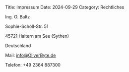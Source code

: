 Title: Impressum
Date: 2024-09-29
Category: Rechtliches

Ing. O. Baltz

Sophie-Scholl-Str. 51

45721 Haltern am See (Sythen)

Deutschland

Mail: info@OliverByte.de

Telefon: +49 2364 887300